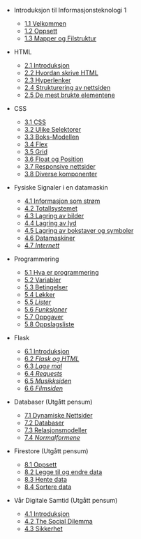 <!-- _navbar.md -->
* Introduksjon til Informasjonsteknologi 1

  * [1.1 Velkommen](./1-introduksjon/velkommen.md)
  * [1.2 Oppsett](./1-introduksjon/oppsett.md)
  * [1.3 Mapper og Filstruktur](./1-introduksjon/filer-og-mapper.md)

* HTML
  * [2.1 Introduksjon](./2-html/introduksjon.md)
  * [2.2 Hvordan skrive HTML](./2-html/hva-er-html.md)
  * [2.3 Hyperlenker](./2-html/lenker.md)
  * [2.4 Strukturering av nettsiden](2-html/struktur.md)
  * [2.5 De mest brukte elementene](./2-html/tagger.md)

  
* CSS
  * [3.1 CSS](./3-css/css.md)
  * [3.2 Ulike Selektorer](./3-css/selektor.md)
  * [3.3 Boks-Modellen](./3-css/cssboksen.md)
  * [3.4 Flex](./3-css/flex.md)
  * [3.5 Grid](./3-css/grid.md)
  * [3.6 Float og Position](./3-css/floatogposition.md)
  * [3.7 Responsive nettsider](./3-css/responsive-nettsider.md)
  * [3.8 Diverse komponenter](./3-css/ekstra/ekstra.md)

* Fysiske Signaler i en datamaskin
  * [4.1 Informasjon som strøm](./4-signaler/informasjon.md) 
  * [4.2 Totallsystemet](./4-signaler/totallssystemet.md)
  * [4.3 Lagring av bilder](./4-signaler/bilder.md)
  * [4.4 Lagring av lyd](./4-signaler/lyd.md)
  * [4.5 Lagring av bokstaver og symboler](./4-signaler/bokstaver.md)
  * [4.6 Datamaskiner](./4-signaler/datamaskiner.md)
  * [4.7 *Internett*](./4-signaler/internett.md)

* Programmering
  * [5.1 Hva er programmering](./5-programmering/introprog.md)
  * [5.2 Variabler](./5-programmering/variable.md) 
  * [5.3 Betingelser](./5-programmering/betingelser.md)
  * [5.4 Løkker](./5-programmering/lokker.md)
  * [5.5 *Lister*](./5-programmering/lister.md)
  * [5.6 *Funksjoner*](./5-programmering/funksjoner.md)
  * [5.7 Oppgaver](./5-programmering/oppgaver.md)
  * [5.8 Oppslagsliste](./5-programmering/oppslagsliste.md)

* Flask
  * [6.1 Introduksjon](6-flask/1-introduksjon-til-flask.md)
  * [6.2 *Flask og HTML*](6-flask/2-flask-og-html.md)
  * [6.3 *Lage mal*](6-flask/flask-lage-mal.md)
  * [6.4 *Requests*](6-flask/flask-requests.md)
  * [6.5 *Musikksiden*](6-flask/musikksiden.md)
  * [6.6 *Filmsiden*](6-flask/filmsiden.md)

* Databaser (Utgått pensum)
  * [7.1 Dynamiske Nettsider](./7-databaser/databaseteori.md)
  * [7.2 Databaser](./7-databaser/datamodeller.md)
  * [7.3 Relasjonsmodeller](./7-databaser/relasjonsmodell.md)
  * [7.4 *Normalformene*](./7-databaser/kommer.md)

* Firestore (Utgått pensum)
  * [8.1 Oppsett](./8-firestore/firebase-oppsett.md)
  * [8.2 Legge til og endre data](8-firestore/legge-til-og-endre-data.md)
  * [8.3 Hente data](8-firestore/hente-data-fra-databasen.md)
  * [8.4 Sortere data](8-firestore/sortere-data.md)

* Vår Digitale Samtid (Utgått pensum)
  * [4.1 Introduksjon](./4-samtid/intro.md)
  * [4.2 The Social Dilemma](./4-samtid/socialdilemma.md)
  * [4.3 Sikkerhet](./4-samtid/sikkerhet.md)